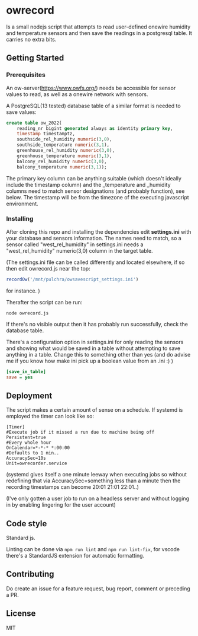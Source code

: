 # owrecord
Is a small nodejs script that attempts to read user-defined onewire humidity and temperature sensors and then save the readings in a postgresql table. It carries no extra bits.

## Getting Started

### Prerequisites
An ow-server(https://www.owfs.org/) needs be accessible for sensor values to read, as well as a onewire network with sensors.



A PostgreSQL(13 tested) database table of a similar format is needed to save values:

```sql
create table ow_2022(
    reading_nr bigint generated always as identity primary key,
    timestamp timestamptz,
    southside_rel_humidity numeric(3,0),
    southside_temperature numeric(3,1),
    greenhouse_rel_humidity numeric(3,0),
    greenhouse_temperature numeric(3,1),
    balcony_rel_humidity numeric(3,0),
    balcony_temperature numeric(3,1));
```
The primary key column can be anything suitable (which doesn't ideally include the timestamp column) and the _temperature and _humidity columns need to match sensor designations (and probably function), see below. The timestamp will be from the timezone of the executing javascript environment.


### Installing
After cloning this repo and installing the dependencies edit **settings.ini** with your database and sensors information. The names need to match, so a sensor called "west_rel_humidity" in settings.ini needs a "west_rel_humidity" numeric(3,0) column in the target table.

(The settings.ini file can be called differently and located elsewhere, if so then edit owrecord.js near the top:
```javascript
recordOw('/mnt/pulchra/owsavescript_settings.ini')
```
for instance. )


Therafter the script can be run:
```
node owrecord.js
```
If there's no visible output then it has probably run successfully, check the database table.

There's a configuration option in settings.ini for only reading the sensors and showing what would be saved in a table without attempting to save anything in a table. Change this to something other than yes (and do advise me if you know how make ini pick up a boolean value from an .ini :) )
```ini
[save_in_table]
save = yes
```


## Deployment
The script makes a certain amount of sense on a schedule. If systemd is employed the timer can look like so:
```
[Timer]
#Execute job if it missed a run due to machine being off
Persistent=true
#Every whole hour
OnCalendar=*-*-* *:00:00
#Defaults to 1 min..
AccuracySec=10s
Unit=owrecorder.service
```
(systemd gives itself a one minute leeway when executing jobs so without redefining that via AccuracySec=something less than a minute then the recording timestamps can become 20:01 21:01 22:01..)

(I've only gotten a user job to run on a headless server and without logging in by enabling lingering for the user account)

## Code style

Standard js. 

Linting can be done via `npm run lint` and `npm run lint-fix`, for vscode there's a StandardJS extension for automatic formatting.  


## Contributing
Do create an issue for a feature request, bug report, comment or preceding a PR.

## License
MIT


